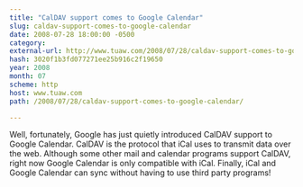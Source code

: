 ```yaml
---
title: "CalDAV support comes to Google Calendar"
slug: caldav-support-comes-to-google-calendar
date: 2008-07-28 18:00:00 -0500
category: 
external-url: http://www.tuaw.com/2008/07/28/caldav-support-comes-to-google-calendar/
hash: 3020f1b3fd077271ee25b916c2f19650
year: 2008
month: 07
scheme: http
host: www.tuaw.com
path: /2008/07/28/caldav-support-comes-to-google-calendar/

---
```


Well, fortunately, Google has just quietly introduced CalDAV support to Google Calendar. CalDAV is the protocol that iCal uses to transmit data over the web. Although some other mail and calendar programs support CalDAV, right now Google Calendar is only compatible with iCal. Finally, iCal and Google Calendar can sync without having to use third party programs!
